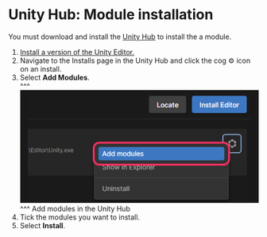 # Unity Hub: Module installation
You must download and install the [Unity Hub](https://unity.com/download) to install the a module.

1. [Install a version of the Unity Editor.](Editor%20Installation.md)
1. Navigate to the Installs page in the Unity Hub and click the cog ⚙️ icon on an install.
1. Select **Add Modules**.  
   ^^^
   ![Add Modules](add-modules.png)
   ^^^ Add modules in the Unity Hub
1. Tick the modules you want to install.
1. Select **Install**.
